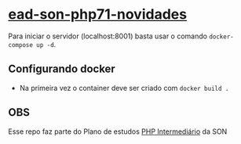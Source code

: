 # [ead-son-php71-novidades](https://www.schoolofnet.com/curso/php/linguagem-php/novidades-do-php71)
Para iniciar o servidor (localhost:8001) basta usar o comando ``docker-compose up -d``.

## Configurando docker
* Na primeira vez o container deve ser criado com `docker build .`

## OBS
Esse repo faz parte do Plano de estudos [PHP Intermediário](https://www.schoolofnet.com/plano-de-estudo-php-developer-intermediario/) da SON
